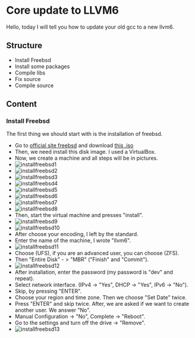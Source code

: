 # Core update to LLVM6
Hello, today I will tell you how to update your old gcc to a new llvm6.

## Structure

- Install Freebsd
- Install some packages
- Compile libs
- Fix source
- Compile source

## Content

### Install Freebsd

The first thing we should start with is the installation of freebsd.
 - Go to [official site freebsd](https://download.freebsd.org/ftp/releases/i386/i386/ISO-IMAGES/11.1/) and download [this .iso](https://download.freebsd.org/ftp/releases/i386/i386/ISO-IMAGES/11.1/FreeBSD-11.1-RELEASE-i386-dvd1.iso)
 - Then, we need install this disk image. I used a VirtualBox.
 - Now, we create a machine and all steps will be in pictures.
 - ![installfreebsd1](https://image.prntscr.com/image/DJnt0mv_TXeVtSJT9Uq6cQ.jpeg)
 - ![installfreebsd2](https://image.prntscr.com/image/2ok5_p7IRa6Mp9nfPH48EA.jpeg)
 - ![installfreebsd3](https://image.prntscr.com/image/b-pMiW1_SJamPo9H3m4r1Q.jpeg)
 - ![installfreebsd4](https://image.prntscr.com/image/D1zdIQ47QAaq-h2ZMhRRcA.jpeg)
 - ![installfreebsd5](https://image.prntscr.com/image/AOVOCUEjSzy7dlyM9yHRaw.jpeg)
 - ![installfreebsd6](https://image.prntscr.com/image/JaG11tW0SuOmlSJIHscmfQ.jpeg)
 - ![installfreebsd7](https://image.prntscr.com/image/TTdQc8aURSyBXVKcjD94qw.jpeg)
 - ![installfreebsd8](https://image.prntscr.com/image/qfz8DnstSzaG3z5sr8hZ8g.jpeg)
 - Then, start the virtual machine and presses "install".
 - ![installfreebsd9](https://image.prntscr.com/image/FMjzQlTMT9uh2lbXOP2kQw.jpeg)
 - ![installfreebsd10](https://image.prntscr.com/image/FMjzQlTMT9uh2lbXOP2kQw.jpeg)
 - After choose your encoding, I left by the standard.
 - Enter the name of the machine, I wrote "llvm6".
 - ![installfreebsd11](https://image.prntscr.com/image/BIHilA_6RAm1_1JxUbXIQg.jpeg)
 - Choose (UFS), if you are an advanced user, you can choose (ZFS).
 - Then "Entire Disk" - > "MBR" ("Finish" and "Commit").
 - ![installfreebsd12](https://image.prntscr.com/image/IxGfs2w7TdyV33d7djYHJA.jpeg)
 - After installation, enter the password (my password is "dev" and repeat).
 - Select network interface. (IPv4 -> "Yes", DHCP -> "Yes", IPv6 -> "No").
 - Skip, by pressing "ENTER".
 - Choose your region and time zone. Then we choose "Set Date" twice.
 - Press "ENTER" and skip twice. After, we are asked if we want to create another user. We answer "No".
 - Manual Configuration -> "No", Complete -> "Reboot".
 - Go to the settings and turn off the drive -> "Remove".
 - ![installfreebsd13](https://image.prntscr.com/image/-9sC639kSZiqiNkfTX7bGw.jpeg)
